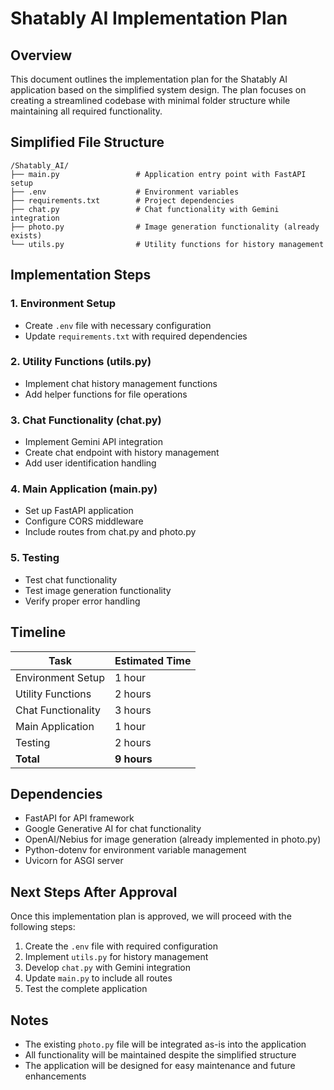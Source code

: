 # Shatably AI Implementation Plan

## Overview

This document outlines the implementation plan for the Shatably AI application based on the simplified system design. The plan focuses on creating a streamlined codebase with minimal folder structure while maintaining all required functionality.

## Simplified File Structure

```
/Shatably_AI/
├── main.py                 # Application entry point with FastAPI setup
├── .env                    # Environment variables
├── requirements.txt        # Project dependencies
├── chat.py                 # Chat functionality with Gemini integration
├── photo.py                # Image generation functionality (already exists)
└── utils.py                # Utility functions for history management
```

## Implementation Steps

### 1. Environment Setup

- Create `.env` file with necessary configuration
- Update `requirements.txt` with required dependencies

### 2. Utility Functions (utils.py)

- Implement chat history management functions
- Add helper functions for file operations

### 3. Chat Functionality (chat.py)

- Implement Gemini API integration
- Create chat endpoint with history management
- Add user identification handling

### 4. Main Application (main.py)

- Set up FastAPI application
- Configure CORS middleware
- Include routes from chat.py and photo.py

### 5. Testing

- Test chat functionality
- Test image generation functionality
- Verify proper error handling

## Timeline

| Task | Estimated Time |
|------|----------------|
| Environment Setup | 1 hour |
| Utility Functions | 2 hours |
| Chat Functionality | 3 hours |
| Main Application | 1 hour |
| Testing | 2 hours |
| **Total** | **9 hours** |

## Dependencies

- FastAPI for API framework
- Google Generative AI for chat functionality
- OpenAI/Nebius for image generation (already implemented in photo.py)
- Python-dotenv for environment variable management
- Uvicorn for ASGI server

## Next Steps After Approval

Once this implementation plan is approved, we will proceed with the following steps:

1. Create the `.env` file with required configuration
2. Implement `utils.py` for history management
3. Develop `chat.py` with Gemini integration
4. Update `main.py` to include all routes
5. Test the complete application

## Notes

- The existing `photo.py` file will be integrated as-is into the application
- All functionality will be maintained despite the simplified structure
- The application will be designed for easy maintenance and future enhancements